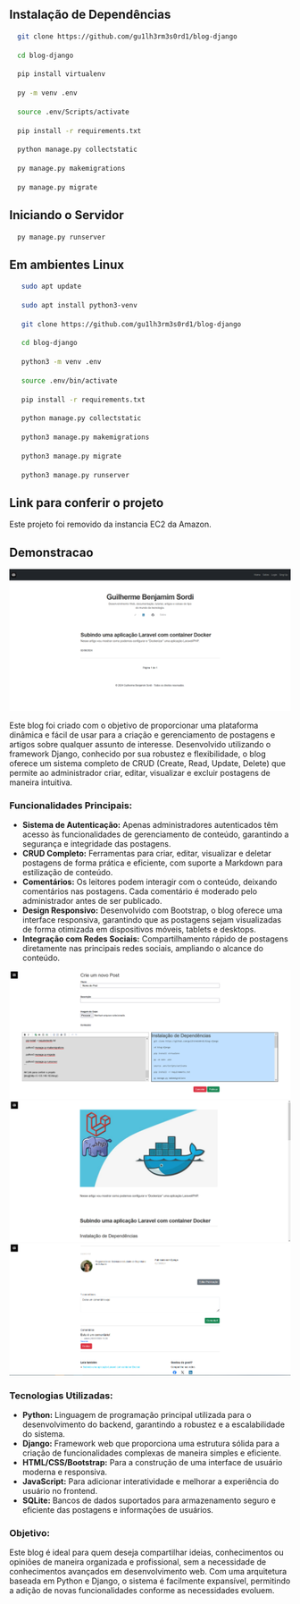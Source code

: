 ## Instalação de Dependências

```bash
  git clone https://github.com/gu1lh3rm3s0rd1/blog-django
  
  cd blog-django
  
  pip install virtualenv
  
  py -m venv .env
  
  source .env/Scripts/activate
  
  pip install -r requirements.txt

  python manage.py collectstatic

  py manage.py makemigrations

  py manage.py migrate


```

## Iniciando o Servidor

```bash
  py manage.py runserver
```

## Em ambientes Linux

```bash
   sudo apt update

   sudo apt install python3-venv

   git clone https://github.com/gu1lh3rm3s0rd1/blog-django

   cd blog-django

   python3 -m venv .env

   source .env/bin/activate

   pip install -r requirements.txt

   python manage.py collectstatic

   python3 manage.py makemigrations

   python3 manage.py migrate

   python3 manage.py runserver
```

## Link para conferir o projeto
Este projeto foi removido da instancia EC2 da Amazon.

## Demonstracao

![Descrição da Imagem](img_git/landing.PNG)

Este blog foi criado com o objetivo de proporcionar uma plataforma dinâmica e fácil de usar para a criação e gerenciamento de postagens e artigos sobre qualquer assunto de interesse. Desenvolvido utilizando o framework Django, conhecido por sua robustez e flexibilidade, o blog oferece um sistema completo de CRUD (Create, Read, Update, Delete) que permite ao administrador criar, editar, visualizar e excluir postagens de maneira intuitiva.

### **Funcionalidades Principais:**

- **Sistema de Autenticação:** Apenas administradores autenticados têm acesso às funcionalidades de gerenciamento de conteúdo, garantindo a segurança e integridade das postagens.
- **CRUD Completo:** Ferramentas para criar, editar, visualizar e deletar postagens de forma prática e eficiente, com suporte a Markdown para estilização de conteúdo.
- **Comentários:** Os leitores podem interagir com o conteúdo, deixando comentários nas postagens. Cada comentário é moderado pelo administrador antes de ser publicado.
- **Design Responsivo:** Desenvolvido com Bootstrap, o blog oferece uma interface responsiva, garantindo que as postagens sejam visualizadas de forma otimizada em dispositivos móveis, tablets e desktops.
- **Integração com Redes Sociais:** Compartilhamento rápido de postagens diretamente nas principais redes sociais, ampliando o alcance do conteúdo.

![Descrição da Imagem](img_git/edit_create.PNG)
![Descrição da Imagem](img_git/Capturar.PNG)
![Descrição da Imagem](img_git/comments.PNG)

### **Tecnologias Utilizadas:**

- **Python:** Linguagem de programação principal utilizada para o desenvolvimento do backend, garantindo a robustez e a escalabilidade do sistema.
- **Django:** Framework web que proporciona uma estrutura sólida para a criação de funcionalidades complexas de maneira simples e eficiente.
- **HTML/CSS/Bootstrap:** Para a construção de uma interface de usuário moderna e responsiva.
- **JavaScript:** Para adicionar interatividade e melhorar a experiência do usuário no frontend.
- **SQLite:** Bancos de dados suportados para armazenamento seguro e eficiente das postagens e informações de usuários.

### **Objetivo:**

Este blog é ideal para quem deseja compartilhar ideias, conhecimentos ou opiniões de maneira organizada e profissional, sem a necessidade de conhecimentos avançados em desenvolvimento web. Com uma arquitetura baseada em Python e Django, o sistema é facilmente expansível, permitindo a adição de novas funcionalidades conforme as necessidades evoluem.
